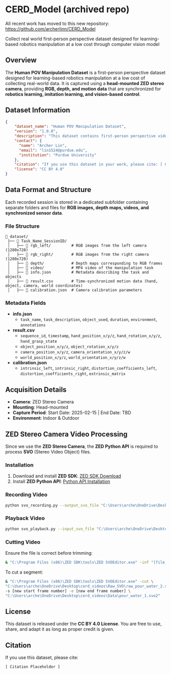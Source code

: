 # CERD_Model (archived repo)
All recent work has moved to this new repository: https://github.com/archerlinn/CERD_Model

Collect real world first-person perspective dataset designed for learning-based robotics manipulation at a low cost through computer vision model

## Overview
The **Human POV Manipulation Dataset** is a first-person perspective dataset designed for learning-based robotics manipulation at a low cost of collecting real-world data. It is captured using a **head-mounted ZED stereo camera**, providing **RGB, depth, and motion data** that are synchronized for **robotics learning, imitation learning, and vision-based control**.

## Dataset Information

```json
{
    "dataset_name": "Human POV Manipulation Dataset",
    "version": "1.0.0",
    "description": "This dataset contains first-person perspective videos and sensor data of human hand manipulation tasks. Data is captured using a head-mounted ZED stereo camera that provides synchronized RGB, depth, and motion information. It is ideal for research in learning-based robotics manipulation, imitation learning, and vision-based control.",
    "contact": {
      "name": "Archer Lin",
      "email": "lin1524@purdue.edu",
      "institution": "Purdue University"
    },
    "citation": "If you use this dataset in your work, please cite: [ Citation Placeholder ].",
    "license": "CC BY 4.0"
}
```

## Data Format and Structure
Each recorded session is stored in a dedicated subfolder containing separate folders and files for **RGB images, depth maps, videos, and synchronized sensor data**.

### File Structure
```
📂 dataset/
 ├── 📂 Task_Name_SessionID/
 │   ├── 📂 rgb_left/         # RGB images from the left camera (1280x720)
 │   ├── 📂 rgb_right/        # RGB images from the right camera (1280x720)
 │   ├── 📂 depth/            # Depth maps corresponding to RGB frames
 │   ├── 📂 video/            # MP4 video of the manipulation task
 │   ├── 📄 info.json         # Metadata describing the task and objects
 │   ├── 📄 result.csv        # Time-synchronized motion data (hand, object, camera, world coordinates)
 │   ├── 📄 calibration.json  # Camera calibration parameters
```

### Metadata Fields
- **info.json**
  - `task_name`, `task_description`, `object_used`, `duration`, `environment`, `annotations`
- **result.csv**
  - `sequence_id`, `timestamp`, `hand_position_x/y/z`, `hand_rotation_x/y/z`, `hand_grasp_state`
  - `object_position_x/y/z`, `object_rotation_x/y/z`
  - `camera_position_x/y/z`, `camera_orientation_x/y/z/w`
  - `world_position_x/y/z`, `world_orientation_x/y/z/w`
- **calibration.json**
  - `intrinsic_left`, `intrinsic_right`, `distortion_coefficients_left`, `distortion_coefficients_right`, `extrinsic_matrix`

## Acquisition Details
- **Camera**: ZED Stereo Camera
- **Mounting**: Head-mounted
- **Capture Period**: Start Date: 2025-02-15 | End Date: TBD
- **Environment**: Indoor & Outdoor

## ZED Stereo Camera Video Processing
Since we use the **ZED Stereo Camera**, the **ZED Python API** is required to process **SVO** (Stereo Video Object) files.

### Installation
1. Download and install **ZED SDK**: [ZED SDK Download](https://www.stereolabs.com/developers/release)
2. Install **ZED Python API**: [Python API Installation](https://www.stereolabs.com/docs/app-development/python/install)

### Recording Video
```bash
python svo_recording.py --output_svo_file "C:\Users\arche\OneDrive\Desktop\cerd_videos\Raw_SVO\[name].svo2"
```

### Playback Video
```bash
python svo_playback.py --input_svo_file "C:\Users\arche\OneDrive\Desktop\cerd_videos\Data\[name].svo2"
```

### Cutting Video
Ensure the file is correct before trimming:
```bash
& "C:\Program Files (x86)\ZED SDK\tools\ZED SVOEditor.exe" -inf "[file_path]"
```
To cut a segment:
```bash
& "C:\Program Files (x86)\ZED SDK\tools\ZED SVOEditor.exe" -cut \
"C:\Users\arche\OneDrive\Desktop\cerd_videos\Raw_SVO\raw_pour_water_2.svo2" \
-s [new start frame number] -e [new end frame number] \
"C:\Users\arche\OneDrive\Desktop\cerd_videos\Data\pour_water_1.svo2"
```

## License
This dataset is released under the **CC BY 4.0 License**. You are free to use, share, and adapt it as long as proper credit is given.

## Citation
If you use this dataset, please cite:
```
[ Citation Placeholder ]
```

